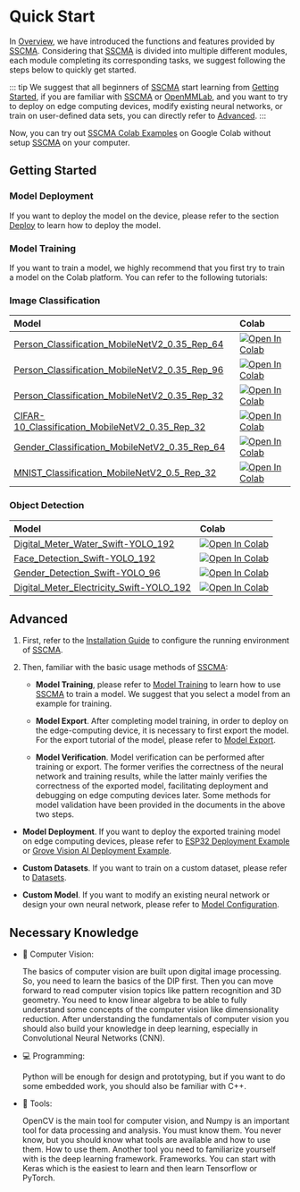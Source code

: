 # Quick Start

In [Overview](./what_is_sscma), we have introduced the functions and features provided by [SSCMA](https://github.com/Seeed-Studio/SSCMA). Considering that [SSCMA](https://github.com/Seeed-Studio/SSCMA) is divided into multiple different modules, each module completing its corresponding tasks, we suggest following the steps below to quickly get started.

::: tip
We suggest that all beginners of [SSCMA](https://github.com/Seeed-Studio/SSCMA) start learning from [Getting Started](#getting-started), if you are familiar with [SSCMA](https://github.com/Seeed-Studio/SSCMA) or [OpenMMLab](https://github.com/open-mmlab), and you want to try to deploy on edge computing devices, modify existing neural networks, or train on user-defined data sets, you can directly refer to [Advanced](#advanced).
:::

Now, you can try out [SSCMA Colab Examples](https://github.com/Seeed-Studio/SSCMA/tree/main/notebooks) on Google Colab without setup [SSCMA](https://github.com/Seeed-Studio/SSCMA) on your computer.

## Getting Started

### Model Deployment

If you want to deploy the model on the device, please refer to the section [Deploy](../deploy/overview) to learn how to deploy the model.

### Model Training

If you want to train a model, we highly recommend that you first try to train a model on the Colab platform. You can refer to the following tutorials:

### Image Classification
| Model                                                                                                         | Colab                                                                                                                                                                                                                            |
|:--------------------------------------------------------------------------------------------------------------|:---------------------------------------------------------------------------------------------------------------------------------------------------------------------------------------------------------------------------------|
| [Person_Classification_MobileNetV2_0.35_Rep_64](https://github.com/Seeed-Studio/sscma-model-zoo/blob/main/docs/en/Person_Classification_MobileNetV2_0.35_Rep_64.md)     | [![Open In Colab](https://colab.research.google.com/assets/colab-badge.svg)](https://colab.research.google.com/github/seeed-studio/sscma-model-zoo/blob/main/notebooks/en/Person_Classification_MobileNetV2_0.35_Rep_64.ipynb)   |
| [Person_Classification_MobileNetV2_0.35_Rep_96](https://github.com/Seeed-Studio/sscma-model-zoo/blob/main/docs/en/Person_Classification_MobileNetV2_0.35_Rep_96.md)     | [![Open In Colab](https://colab.research.google.com/assets/colab-badge.svg)](https://colab.research.google.com/github/seeed-studio/sscma-model-zoo/blob/main/notebooks/en/Person_Classification_MobileNetV2_0.35_Rep_96.ipynb)   |
| [Person_Classification_MobileNetV2_0.35_Rep_32](https://github.com/Seeed-Studio/sscma-model-zoo/blob/main/docs/en/Person_Classification_MobileNetV2_0.35_Rep_32.md)     | [![Open In Colab](https://colab.research.google.com/assets/colab-badge.svg)](https://colab.research.google.com/github/seeed-studio/sscma-model-zoo/blob/main/notebooks/en/Person_Classification_MobileNetV2_0.35_Rep_32.ipynb)   |
| [CIFAR-10_Classification_MobileNetV2_0.35_Rep_32](https://github.com/Seeed-Studio/sscma-model-zoo/blob/main/docs/en/CIFAR-10_Classification_MobileNetV2_0.35_Rep_32.md) | [![Open In Colab](https://colab.research.google.com/assets/colab-badge.svg)](https://colab.research.google.com/github/seeed-studio/sscma-model-zoo/blob/main/notebooks/en/CIFAR-10_Classification_MobileNetV2_0.35_Rep_32.ipynb) |
| [Gender_Classification_MobileNetV2_0.35_Rep_64](https://github.com/Seeed-Studio/sscma-model-zoo/blob/main/docs/en/Gender_Classification_MobileNetV2_0.35_Rep_64.md)     | [![Open In Colab](https://colab.research.google.com/assets/colab-badge.svg)](https://colab.research.google.com/github/seeed-studio/sscma-model-zoo/blob/main/notebooks/en/Gender_Classification_MobileNetV2_0.35_Rep_64.ipynb)   |
| [MNIST_Classification_MobileNetV2_0.5_Rep_32](https://github.com/Seeed-Studio/sscma-model-zoo/blob/main/docs/en/MNIST_Classification_MobileNetV2_0.5_Rep_32.md)         | [![Open In Colab](https://colab.research.google.com/assets/colab-badge.svg)](https://colab.research.google.com/github/seeed-studio/sscma-model-zoo/blob/main/notebooks/en/MNIST_Classification_MobileNetV2_0.5_Rep_32.ipynb)     |

### Object Detection

| Model                                                                                           | Colab                                                                                                                                                                                                                     |
|:------------------------------------------------------------------------------------------------|:--------------------------------------------------------------------------------------------------------------------------------------------------------------------------------------------------------------------------|
| [Digital_Meter_Water_Swift-YOLO_192](https://github.com/Seeed-Studio/sscma-model-zoo/blob/main/docs/en/Digital_Meter_Water_Swift-YOLO_192.md)             | [![Open In Colab](https://colab.research.google.com/assets/colab-badge.svg)](https://colab.research.google.com/github/seeed-studio/sscma-model-zoo/blob/main/notebooks/en/Digital_Meter_Water_Swift-YOLO_192.ipynb)       |
| [Face_Detection_Swift-YOLO_192](https://github.com/Seeed-Studio/sscma-model-zoo/blob/main/docs/en/Face_Detection_Swift-YOLO_192.md)                       | [![Open In Colab](https://colab.research.google.com/assets/colab-badge.svg)](https://colab.research.google.com/github/seeed-studio/sscma-model-zoo/blob/main/notebooks/en/Face_Detection_Swift-YOLO_192.ipynb)            |
| [Gender_Detection_Swift-YOLO_96](https://github.com/Seeed-Studio/sscma-model-zoo/blob/main/docs/en/Gender_Detection_Swift-YOLO_96.md)                     | [![Open In Colab](https://colab.research.google.com/assets/colab-badge.svg)](https://colab.research.google.com/github/seeed-studio/sscma-model-zoo/blob/main/notebooks/en/Gender_Detection_Swift-YOLO_96.ipynb)           |
| [Digital_Meter_Electricity_Swift-YOLO_192](https://github.com/Seeed-Studio/sscma-model-zoo/blob/main/docs/en/Digital_Meter_Electricity_Swift-YOLO_192.md) | [![Open In Colab](https://colab.research.google.com/assets/colab-badge.svg)](https://colab.research.google.com/github/seeed-studio/sscma-model-zoo/blob/main/notebooks/en/Digital_Meter_Electricity_Swift-YOLO_192.ipynb) |

## Advanced

1. First, refer to the [Installation Guide](./installation.md) to configure the running environment of [SSCMA](https://github.com/Seeed-Studio/SSCMA).

2. Then, familiar with the basic usage methods of [SSCMA](https://github.com/Seeed-Studio/SSCMA):

   - **Model Training**, please refer to [Model Training](../tutorials/training/overview) to learn how to use [SSCMA](https://github.com/Seeed-Studio/SSCMA) to train a model. We suggest that you select a model from an example for training.

   - **Model Export**. After completing model training, in order to deploy on the edge-computing device, it is necessary to first export the model. For the export tutorial of the model, please refer to [Model Export](../tutorials/export/overview).

   - **Model Verification**. Model verification can be performed after training or export. The former verifies the correctness of the neural network and training results, while the latter mainly verifies the correctness of the exported model, facilitating deployment and debugging on edge computing devices later. Some methods for model validation have been provided in the documents in the above two steps.

- **Model Deployment**. If you want to deploy the exported training model on edge computing devices, please refer to [ESP32 Deployment Example](../deploy/esp32/deploy) or [Grove Vision AI Deployment Example](../deploy/grove/deploy).

- **Custom Datasets**. If you want to train on a custom dataset, please refer to [Datasets](../tutorials/datasets).

- **Custom Model**. If you want to modify an existing neural network or design your own neural network, please refer to [Model Configuration](../tutorials/config).

## Necessary Knowledge

- 📸 Computer Vision:

  The basics of computer vision are built upon digital image processing. So, you need to learn the basics of the DlP first. Then you can move forward to read computer vision topics like pattern recognition and 3D geometry. You need to know linear algebra to be able to fully understand some concepts of the computer vision like dimensionality reduction. After understanding the fundamentals of computer vision you should also build your knowledge in deep learning, especially in Convolutional Neural Networks (CNN).

- 💻 Programming:

  Python will be enough for design and prototyping, but if you want to do some
  embedded work, you should also be familiar with C++.

- 🧰 Tools:

  OpenCV is the main tool for computer vision, and Numpy is an important tool for data processing and analysis. You must know them. You never know, but you should know what tools are available and how to use them. How to use them. Another tool you need to familiarize yourself with is the deep learning framework. Frameworks. You can start with Keras which is the easiest to learn and then learn Tensorflow or PyTorch.
